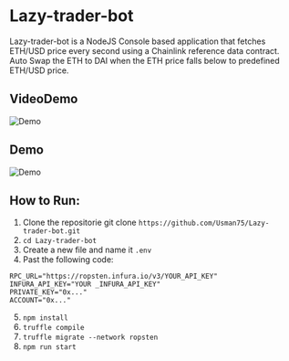 # Lazy-trader-bot

Lazy-trader-bot is a NodeJS Console based application that fetches ETH/USD price every second using a Chainlink reference data contract.
Auto Swap the ETH to DAI when the ETH price falls below to predefined ETH/USD price.

## VideoDemo 
 ![Demo](https://youtu.be/coTeSF2PjAU)

## Demo 
 ![Demo](https://github.com/Usman75/Lazy-trader-bot/blob/master/demo.gif)

## How to Run:
1. Clone the repositorie git clone
``` https://github.com/Usman75/Lazy-trader-bot.git ``` 
2.  ``` cd Lazy-trader-bot ```
3.  Create a new file and name it ``` .env ```
4. Past the following code:
```
RPC_URL="https://ropsten.infura.io/v3/YOUR_API_KEY"
INFURA_API_KEY="YOUR _INFURA_API_KEY"
PRIVATE_KEY="0x..."
ACCOUNT="0x..."
```

5. ``` npm install ```
6. ```truffle compile ```
7. ```truffle migrate --network ropsten ```
8. ```npm run start  ```
